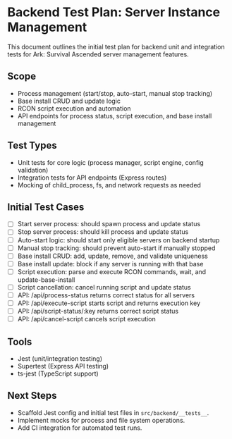 # Backend Test Plan: Server Instance Management

This document outlines the initial test plan for backend unit and integration tests for Ark: Survival Ascended server management features.

## Scope
- Process management (start/stop, auto-start, manual stop tracking)
- Base install CRUD and update logic
- RCON script execution and automation
- API endpoints for process status, script execution, and base install management

## Test Types
- Unit tests for core logic (process manager, script engine, config validation)
- Integration tests for API endpoints (Express routes)
- Mocking of child_process, fs, and network requests as needed

## Initial Test Cases
- [ ] Start server process: should spawn process and update status
- [ ] Stop server process: should kill process and update status
- [ ] Auto-start logic: should start only eligible servers on backend startup
- [ ] Manual stop tracking: should prevent auto-start if manually stopped
- [ ] Base install CRUD: add, update, remove, and validate uniqueness
- [ ] Base install update: block if any server is running with that base
- [ ] Script execution: parse and execute RCON commands, wait, and update-base-install
- [ ] Script cancellation: cancel running script and update status
- [ ] API: /api/process-status returns correct status for all servers
- [ ] API: /api/execute-script starts script and returns execution key
- [ ] API: /api/script-status/:key returns correct script status
- [ ] API: /api/cancel-script cancels script execution

## Tools
- Jest (unit/integration testing)
- Supertest (Express API testing)
- ts-jest (TypeScript support)

## Next Steps
- Scaffold Jest config and initial test files in `src/backend/__tests__`.
- Implement mocks for process and file system operations.
- Add CI integration for automated test runs.
